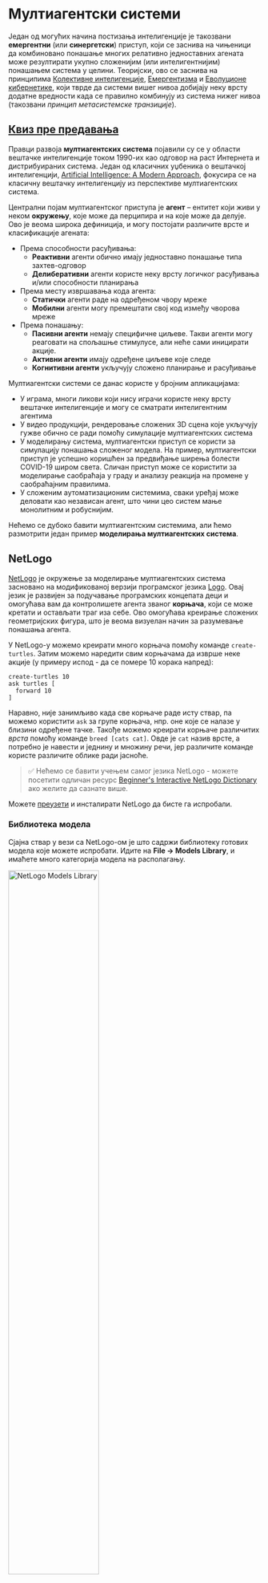 <!--
CO_OP_TRANSLATOR_METADATA:
{
  "original_hash": "1ddf651d7681b4449f9d09ea3b17911e",
  "translation_date": "2025-08-25T23:24:30+00:00",
  "source_file": "lessons/6-Other/23-MultiagentSystems/README.md",
  "language_code": "sr"
}
-->
# Мултиагентски системи

Један од могућих начина постизања интелигенције је такозвани **емергентни** (или **синергетски**) приступ, који се заснива на чињеници да комбиновано понашање многих релативно једноставних агената може резултирати укупно сложенијим (или интелигентнијим) понашањем система у целини. Теоријски, ово се заснива на принципима [Колективне интелигенције](https://en.wikipedia.org/wiki/Collective_intelligence), [Емергентизма](https://en.wikipedia.org/wiki/Global_brain) и [Еволуционе кибернетике](https://en.wikipedia.org/wiki/Global_brain), који тврде да системи вишег нивоа добијају неку врсту додатне вредности када се правилно комбинују из система нижег нивоа (такозвани *принцип метасистемске транзиције*).

## [Квиз пре предавања](https://red-field-0a6ddfd03.1.azurestaticapps.net/quiz/123)

Правци развоја **мултиагентских система** појавили су се у области вештачке интелигенције током 1990-их као одговор на раст Интернета и дистрибуираних система. Један од класичних уџбеника о вештачкој интелигенцији, [Artificial Intelligence: A Modern Approach](https://en.wikipedia.org/wiki/Artificial_Intelligence:_A_Modern_Approach), фокусира се на класичну вештачку интелигенцију из перспективе мултиагентских система.

Централни појам мултиагентског приступа је **агент** – ентитет који живи у неком **окружењу**, које може да перципира и на које може да делује. Ово је веома широка дефиниција, и могу постојати различите врсте и класификације агената:

* Према способности расуђивања:
   - **Реактивни** агенти обично имају једноставно понашање типа захтев-одговор
   - **Делиберативни** агенти користе неку врсту логичког расуђивања и/или способности планирања
* Према месту извршавања кода агента:
   - **Статички** агенти раде на одређеном чвору мреже
   - **Мобилни** агенти могу премештати свој код између чворова мреже
* Према понашању:
   - **Пасивни агенти** немају специфичне циљеве. Такви агенти могу реаговати на спољашње стимулусе, али неће сами иницирати акције.
   - **Активни агенти** имају одређене циљеве које следе
   - **Когнитивни агенти** укључују сложено планирање и расуђивање

Мултиагентски системи се данас користе у бројним апликацијама:

* У играма, многи ликови који нису играчи користе неку врсту вештачке интелигенције и могу се сматрати интелигентним агентима
* У видео продукцији, рендеровање сложених 3D сцена које укључују гужве обично се ради помоћу симулације мултиагентских система
* У моделирању система, мултиагентски приступ се користи за симулацију понашања сложеног модела. На пример, мултиагентски приступ је успешно коришћен за предвиђање ширења болести COVID-19 широм света. Сличан приступ може се користити за моделирање саобраћаја у граду и анализу реакција на промене у саобраћајним правилима.
* У сложеним аутоматизационим системима, сваки уређај може деловати као независан агент, што чини цео систем мање монолитним и робуснијим.

Нећемо се дубоко бавити мултиагентским системима, али ћемо размотрити један пример **моделирања мултиагентских система**.

## NetLogo

[NetLogo](https://ccl.northwestern.edu/netlogo/) је окружење за моделирање мултиагентских система засновано на модификованој верзији програмског језика [Logo](https://en.wikipedia.org/wiki/Logo_(programming_language)). Овај језик је развијен за подучавање програмских концепата деци и омогућава вам да контролишете агента званог **корњача**, који се може кретати и остављати траг иза себе. Ово омогућава креирање сложених геометријских фигура, што је веома визуелан начин за разумевање понашања агента.

У NetLogo-у можемо креирати много корњача помоћу команде `create-turtles`. Затим можемо наредити свим корњачама да изврше неке акције (у примеру испод - да се помере 10 корака напред):

```
create-turtles 10
ask turtles [
  forward 10
]
```

Наравно, није занимљиво када све корњаче раде исту ствар, па можемо користити `ask` за групе корњача, нпр. оне које се налазе у близини одређене тачке. Такође можемо креирати корњаче различитих *врста* помоћу команде `breed [cats cat]`. Овде је `cat` назив врсте, а потребно је навести и једнину и множину речи, јер различите команде користе различите облике ради јасноће.

> ✅ Нећемо се бавити учењем самог језика NetLogo - можете посетити одличан ресурс [Beginner's Interactive NetLogo Dictionary](https://ccl.northwestern.edu/netlogo/bind/) ако желите да сазнате више.

Можете [преузети](https://ccl.northwestern.edu/netlogo/download.shtml) и инсталирати NetLogo да бисте га испробали.

### Библиотека модела

Сјајна ствар у вези са NetLogo-ом је што садржи библиотеку готових модела које можете испробати. Идите на **File → Models Library**, и имаћете много категорија модела на располагању.

<img alt="NetLogo Models Library" src="images/NetLogo-ModelLib.png" width="60%"/>

> Снимак екрана библиотеке модела, Дмитриј Сошњиков

Можете отворити један од модела, на пример **Biology → Flocking**.

### Главни принципи

Након отварања модела, бићете пребачени на главни екран NetLogo-а. Ево примера модела који описује популацију вукова и оваца, уз ограничене ресурсе (траву).

![NetLogo Main Screen](../../../../../translated_images/NetLogo-Main.32653711ec1a01b3cab22ec0b148e64193d0b979b055285bef329d5e3d6958c5.sr.png)

> Снимак екрана, Дмитриј Сошњиков

На овом екрану можете видети:

* **Интерфејс** који садржи:
  - Главно поље, где сви агенти живе
  - Различите контроле: дугмад, клизаче итд.
  - Графиконе које можете користити за приказ параметара симулације
* **Code** картицу која садржи уређивач, где можете писати NetLogo програм

У већини случајева, интерфејс ће имати дугме **Setup**, које иницијализује стање симулације, и дугме **Go**, које покреће извршење. Ово се обрађује одговарајућим обрађивачима у коду који изгледају овако:

```
to go [
...
]
```

Свет NetLogo-а састоји се од следећих објеката:

* **Агенти** (корњаче) који се могу кретати по пољу и нешто радити. Агенти се командују помоћу синтаксе `ask turtles [...]`, а код у заградама извршавају сви агенти у *режиму корњаче*.
* **Патчеви** су квадратне области поља на којима агенти живе. Можете се позивати на све агенте на истом патчу или мењати боје патчева и нека друга својства. Такође можете `ask patches` да нешто ураде.
* **Посматрач** је јединствени агент који контролише свет. Сви обрађивачи дугмади извршавају се у *режиму посматрача*.

> ✅ Лепота мултиагентског окружења је у томе што се код који се извршава у режиму корњаче или патча извршава истовремено од стране свих агената паралелно. Тако, писањем мало кода и програмирањем понашања појединачног агента, можете креирати сложено понашање симулационог система у целини.

### Флокирање

Као пример мултиагентског понашања, размотримо **[Флокирање](https://en.wikipedia.org/wiki/Flocking_(behavior))**. Флокирање је сложен образац који је веома сличан начину на који јата птица лете. Гледајући их како лете, можете помислити да следе неку врсту колективног алгоритма или да поседују неки облик *колективне интелигенције*. Међутим, ово сложено понашање настаје када сваки појединачни агент (у овом случају, *птица*) само посматра неке друге агенте у кратком домету и следи три једноставна правила:

* **Усаглашавање** – усмерава се ка просечном правцу кретања суседних агената
* **Кохезија** – покушава да се усмери ка просечној позицији суседа (*дугорочна привлачност*)
* **Раздвајање** – када се превише приближи другим птицама, покушава да се удаљи (*краткорочна одбојност*)

Можете покренути пример флокирања и посматрати понашање. Такође можете подесити параметре, као што су *степен раздвајања* или *опсег видљивости*, који дефинише колико далеко свака птица може видети. Имајте у виду да ако смањите опсег видљивости на 0, све птице постају слепе и флокирање престаје. Ако смањите раздвајање на 0, све птице се окупљају у праву линију.

> ✅ Пребаците се на картицу **Code** и погледајте где су три правила флокирања (усаглашавање, кохезија и раздвајање) имплементирана у коду. Обратите пажњу како се односимо само на оне агенте који су у видокругу.

### Други модели за истраживање

Постоји још неколико занимљивих модела које можете испробати:

* **Art → Fireworks** приказује како се ватромет може сматрати колективним понашањем појединачних млазова ватре
* **Social Science → Traffic Basic** и **Social Science → Traffic Grid** приказују модел градског саобраћаја у 1D и 2D мрежи са или без семафора. Сваки аутомобил у симулацији следи следећа правила:
   - Ако је простор испред њега празан – убрзава (до одређене максималне брзине)
   - Ако види препреку испред – кочи (и можете подесити колико далеко возач може видети)
* **Social Science → Party** приказује како се људи групишу током коктел забаве. Можете пронаћи комбинацију параметара која доводи до најбржег повећања среће групе.

Као што видите из ових примера, симулације мултиагентских система могу бити веома користан начин за разумевање понашања сложеног система који се састоји од појединаца који следе исту или сличну логику. Такође се могу користити за контролу виртуелних агената, као што су [NPCs](https://en.wikipedia.org/wiki/NPC) у компјутерским играма или агенти у 3D анимираним световима.

## Делиберативни агенти

Агенти описани изнад су веома једноставни, реагујући на промене у окружењу користећи неку врсту алгоритма. Као такви, они су **реактивни агенти**. Међутим, понекад агенти могу расуђивати и планирати своје акције, у ком случају се називају **делиберативни**.

Типичан пример био би лични агент који добија инструкцију од човека да резервише туристичко путовање. Замислите да постоји много агената који живе на интернету и могу му помоћи. Он би тада требало да контактира друге агенте како би видео који летови су доступни, које су цене хотела за различите датуме и покушао да преговара о најбољој цени. Када је план путовања комплетан и потврђен од стране власника, може приступити резервацији.

Да би то урадили, агенти морају **комуницирати**. За успешну комуникацију потребно је:

* Неке **стандардне језике за размену знања**, као што су [Knowledge Interchange Format](https://en.wikipedia.org/wiki/Knowledge_Interchange_Format) (KIF) и [Knowledge Query and Manipulation Language](https://en.wikipedia.org/wiki/Knowledge_Query_and_Manipulation_Language) (KQML). Ови језици су дизајнирани на основу [теорије говорних чинова](https://en.wikipedia.org/wiki/Speech_act).
* Ти језици такође треба да укључују неке **протоколе за преговоре**, засноване на различитим **врстама аукција**.
* **Заједничка онтологија** коју ће користити, тако да се односе на исте концепте знајући њихову семантику
* Начин за **откривање** шта различити агенти могу да ураде, такође заснован на некој врсти онтологије

Делиберативни агенти су много сложенији од реактивних, јер не само да реагују на промене у окружењу, већ такође треба да буду у стању да *иницирају* акције. Једна од предложених архитектура за делиберативне агенте је такозвани агент са уверењима, жељама и намерама (Belief-Desire-Intention, BDI):

* **Уверења** чине скуп знања о окружењу агента. Могу бити структурисана као база знања или скуп правила која агент може применити на одређену ситуацију у окружењу.
* **Жеље** дефинишу шта агент жели да уради, односно његове циљеве. На пример, циљ личног асистента изнад је да резервише путовање, а циљ агента хотела је да максимизује профит.
* **Намере** су специфичне акције које агент планира да изврши како би постигао своје циљеве. Акције обично мењају окружење и узрокују комуникацију са другим агентима.

Постоје неке платформе доступне за изградњу мултиагентских система, као што је [JADE](https://jade.tilab.com/). [Овај рад](https://arxiv.org/ftp/arxiv/papers/2007/2007.08961.pdf) садржи преглед платформи за мултиагентске системе, заједно са кратком историјом мултиагентских система и њиховим различитим сценаријима употребе.

## Закључак

Мултиагентски системи могу попримити веома различите облике и користити се у многим различитим апликацијама. 
Сви они теже да се фокусирају на једноставније понашање појединачног агента и постижу сложеније понашање целокупног система захваљујући **синергетском ефекту**.

## 🚀 Изазов

Примените ову лекцију у стварном свету и покушајте да концептуализујете мултиагентски систем који може решити неки проблем. Шта би, на пример, мултиагентски систем требало да уради како би оптимизовао руту школског аутобуса? Како би могао функционис

**Одрицање од одговорности**:  
Овај документ је преведен коришћењем услуге за превођење помоћу вештачке интелигенције [Co-op Translator](https://github.com/Azure/co-op-translator). Иако се трудимо да обезбедимо тачност, молимо вас да имате у виду да аутоматизовани преводи могу садржати грешке или нетачности. Оригинални документ на његовом изворном језику треба сматрати меродавним извором. За критичне информације препоручује се професионални превод од стране људи. Не преузимамо одговорност за било каква погрешна тумачења или неспоразуме који могу настати услед коришћења овог превода.